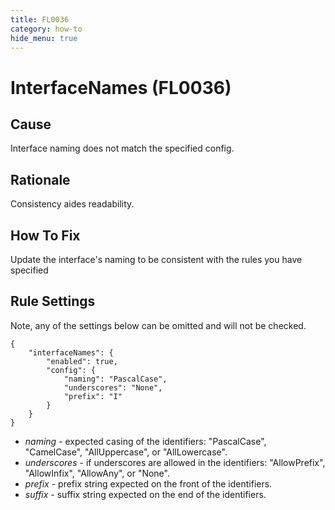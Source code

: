 ```yaml
---
title: FL0036
category: how-to
hide_menu: true
---
```


# InterfaceNames (FL0036)

## Cause

Interface naming does not match the specified config.

## Rationale

Consistency aides readability.

## How To Fix

Update the interface's naming to be consistent with the rules you have specified

## Rule Settings

Note, any of the settings below can be omitted and will not be checked.

    {
        "interfaceNames": {
            "enabled": true,
            "config": {
                "naming": "PascalCase",
                "underscores": "None",
                "prefix": "I"
            }
        }
    }

* *naming* - expected casing of the identifiers: "PascalCase", "CamelCase", "AllUppercase", or "AllLowercase".
* *underscores* - if underscores are allowed in the identifiers: "AllowPrefix", "AllowInfix", "AllowAny", or "None".
* *prefix* - prefix string expected on the front of the identifiers.
* *suffix* - suffix string expected on the end of the identifiers.
